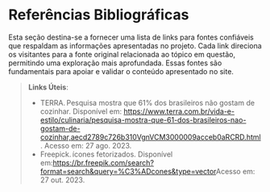 # Referências Bibliográficas
Esta seção destina-se a fornecer uma lista de links para fontes confiáveis que respaldam as informações apresentadas no projeto. Cada link direciona os visitantes para a fonte original
relacionada ao tópico em questão, permitindo uma exploração mais aprofundada. Essas fontes são fundamentais para apoiar e validar o conteúdo apresentado no site.

> **Links Úteis**:
> - TERRA. Pesquisa mostra que 61% dos brasileiros não gostam de cozinhar. Disponível em: <https://www.terra.com.br/vida-e-estilo/culinaria/pesquisa-mostra-que-61-dos-brasileiros-nao-gostam-de-cozinhar,aecd2789c726b310VgnVCM3000009acceb0aRCRD.html>. Acesso em: 27 ago. 2023.
> - Freepick. ícones fetorizados. Disponível em:<https://br.freepik.com/search?format=search&query=%C3%ADcones&type=vector>Acesso em: 27 out. 2023.

